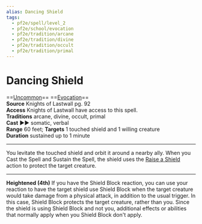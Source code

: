 ```yaml
---
alias: Dancing Shield
tags:
  - pf2e/spell/level_2
  - pf2e/school/evocation
  - pf2e/tradition/arcane
  - pf2e/tradition/divine
  - pf2e/tradition/occult
  - pf2e/tradition/primal
---
```


# Dancing Shield

==[Uncommon](../../../Traits/Uncommon.md)== ==[Evocation](../../../Traits/Evocation.md)==  
__Source__ Knights of Lastwall pg. 92  
**Access** Knights of Lastwall have access to this spell.  
**Traditions** arcane, divine, occult, primal  
**Cast** ►► somatic, verbal  
**Range** 60 feet; **Targets** 1 touched shield and 1 willing creature  
**Duration** sustained up to 1 minute

---

You levitate the touched shield and orbit it around a nearby ally. When you Cast the Spell and Sustain the Spell, the shield uses the [Raise a Shield](../../../Rules/Actions/Raise%20a%20Shield.md) action to protect the target creature.

<hr>

**Heightened (4th)** If you have the Shield Block reaction, you can use your reaction to have the target shield use Shield Block when the target creature would take damage from a physical attack, in addition to the usual trigger. In this case, Shield Block protects the target creature, rather than you. Since the shield is using Shield Block and not you, additional effects or abilities that normally apply when you Shield Block don't apply.
